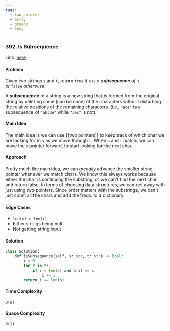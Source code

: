 ```yaml
---
tags:
  - two_pointer
  - array
  - greedy
  - easy
---
```

### 392. Is Subsequence 

Link: [here](https://leetcode.com/problems/is-subsequence/description/)

#### Problem
Given two strings `s` and `t`, return `true` _if_ `s` _is a **subsequence** of_ `t`_, or_ `false` _otherwise_.

A **subsequence** of a string is a new string that is formed from the original string by deleting some (can be none) of the characters without disturbing the relative positions of the remaining characters. (i.e., `"ace"` is a subsequence of `"abcde"` while `"aec"` is not).

#### Main Idea
The main idea is we can use [[two pointers]] to keep track of which char we are looking for in `s` as we move through `t`. When `s` and `t` match, we can move the `s` pointer forward, to start looking for the next char.

#### Approach
Pretty much the main idea, we can *greedily* advance the smaller string pointer whenever we match chars. We know this always works because either the char is continuing the substring, or we can't find the next char and return false.
In terms of choosing data structures, we can get away with just using two pointers. Since order matters with the substrings, we can't just count all the chars and add the freqs. to a dictionary.

#### Edge Cases
- `len(s) > len(r)`
- Either strings being null
- Not getting string input

#### Solution
```python 
class Solution:
    def isSubsequence(self, s: str, t: str) -> bool:
        i = 0
        for c in t:
            if i < len(s) and s[i] == c:
                i += 1
        return i == len(s)
```

#### Time Complexity
`O(n)`

#### Space Complexity
`O(1)`


